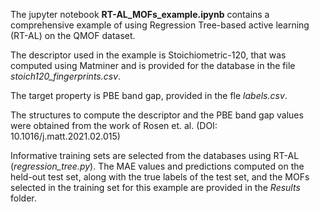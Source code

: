 The jupyter notebook **RT-AL_MOFs_example.ipynb** contains a comprehensive example of using Regression Tree-based active learning (RT-AL) on the QMOF dataset. 

The descriptor used in the example is Stoichiometric-120, that was computed using Matminer and is provided for the database in the file *stoich120_fingerprints.csv*. 

The target property is PBE band gap, provided in the fle *labels.csv*. 

The structures to compute the descriptor and the PBE band gap values were obtained from the work of Rosen et. al. (DOI: 10.1016/j.matt.2021.02.015)

Informative training sets are selected from the databases using RT-AL (*regression_tree.py*). The MAE values and predictions computed on the held-out test set, along with the true labels of the test set, and the MOFs selected in the training set for this example are provided in the *Results* folder.
